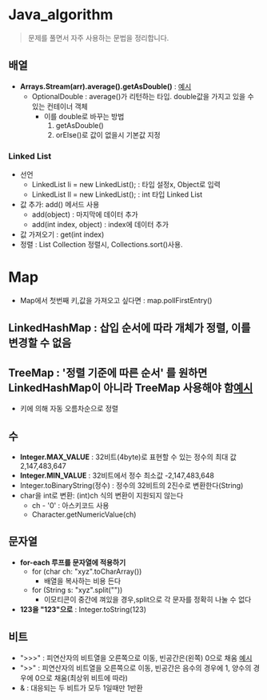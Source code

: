 # Java_algorithm

> 문제를 풀면서 자주 사용하는 문법을 정리합니다.

## 배열
- __Arrays.Stream(arr).average().getAsDouble()__ : [예시](https://github.com/yeongseoPark/Java_algorithm/blob/master/src/LeetCode_ProgrammingSkills/AverageSalaryExcludingMinAndMax/AverageSalarayExcludingMinAndMax.java) 
  - OptionalDouble : average()가 리턴하는 타입. double값을 가지고 있을 수 있는 컨테이너 객체
    - 이를 double로 바꾸는 방법
      1. getAsDouble()
      2. orElse()로 값이 없을시 기본값 지정
  
### Linked List
- 선언
  - LinkedList li = new LinkedList(); : 타입 설정x, Object로 입력
  - LinkedList<Integer> ll = new LinkedList<Integer>(); : int 타입 Linked List
- 값 추가: add() 메서드 사용
  - add(object) : 마지막에 데이터 추가
  - add(int index, object) : index에 데이터 추가
- 값 가져오기 : get(int index)
- 정렬 : List Collection 정렬시, Collections.sort()사용.

# Map
- Map에서 첫번째 키,값을 가져오고 싶다면 : map.pollFirstEntry()
## LinkedHashMap : 삽입 순서에 따라 개체가 정렬, 이를 변경할 수 없음
## TreeMap : '정렬 기준에 따른 순서' 를 원하면 LinkedHashMap이 아니라 TreeMap 사용해야 함[예시]()
- 키에 의해 자동 오름차순으로 정렬


## 수
- __Integer.MAX_VALUE__ : 32비트(4byte)로 표현할 수 있는 정수의 최대 값 2,147,483,647
- __Integer.MIN_VALUE__ : 32비트에서 정수 최소값 -2,147,483,648
- Integer.toBinaryString(정수) : 정수의 32비트의 2진수로 변환한다(String)
- char을 int로 변환: (int)ch 식의 변환이 지원되지 않는다
  - ch - '0' : 아스키코드 사용
  - Character.getNumericValue(ch)

## 문자열
- __for-each 루프를 문자열에 적용하기__
  - for (char ch: "xyz".toCharArray()) 
    - 배열을 복사하는 비용 든다
  - for (String s: "xyz".split("")) 
    - 이모티콘이 중간에 껴있을 경우,split으로 각 문자를 정확히 나눌 수 없다
- __123을 "123"으로__ : Integer.toString(123)
## 비트 
- ">>>" : 피연산자의 비트열을 오른쪽으로 이동, 빈공간은(왼쪽) 0으로 채움 [예시](https://github.com/yeongseoPark/Java_algorithm/blob/master/src/LeetCode_ProgrammingSkills/Numberof1Bits/Numberof1Bits.java)
- ">>"  : 피연산자의 비트열을 오른쪽으로 이동, 빈공간은 음수의 경우에 1, 양수의 경우에 0으로 채움(최상위 비트에 따라)
- & : 대응되는 두 비트가 모두 1일때만 1반환 